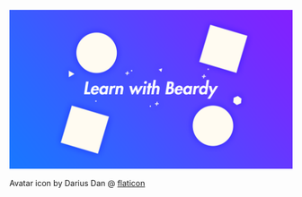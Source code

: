 <!--
**LearningWithBeardy/LearningWithBeardy** is a ✨ _special_ ✨ repository because its `README.md` (this file) appears on your GitHub profile.

Here are some ideas to get you started:

- 🔭 I’m currently working on ...
- 🌱 I’m currently learning ...
- 👯 I’m looking to collaborate on ...
- 🤔 I’m looking for help with ...
- 💬 Ask me about ...
- 📫 How to reach me: ...
- 😄 Pronouns: ...
- ⚡ Fun fact: ...
-->

![Github Learning with Beardy Banner](https://raw.githubusercontent.com/LearningWithBeardy/LearningWithBeardy/master/Github_Banner.png)



Avatar icon by Darius Dan @ [flaticon](http://flaticon.com)
